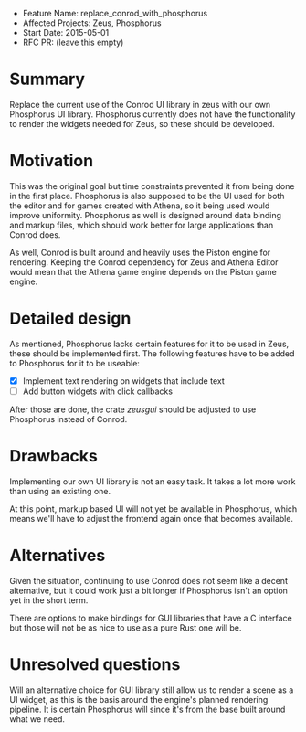 - Feature Name: replace_conrod_with_phosphorus
- Affected Projects: Zeus, Phosphorus
- Start Date: 2015-05-01
- RFC PR: (leave this empty)

# Summary

Replace the current use of the Conrod UI library in zeus with our own Phosphorus UI library. Phosphorus currently does not have the functionality to render the widgets needed for Zeus, so these should be developed.

# Motivation

This was the original goal but time constraints prevented it from being done in the first place. Phosphorus is also supposed to be the UI used for both the editor and for games created with Athena, so it being used would improve uniformity. Phosphorus as well is designed around data binding and markup files, which should work better for large applications than Conrod does.

As well, Conrod is built around and heavily uses the Piston engine for rendering. Keeping the Conrod dependency for Zeus and Athena Editor would mean that the Athena game engine depends on the Piston game engine.

# Detailed design

As mentioned, Phosphorus lacks certain features for it to be used in Zeus, these should be implemented first. The following features have to be added to Phosphorus for it to be useable:

- [x] Implement text rendering on widgets that include text
- [ ] Add button widgets with click callbacks

After those are done, the crate *zeusgui* should be adjusted to use Phosphorus instead of Conrod.

# Drawbacks

Implementing our own UI library is not an easy task. It takes a lot more work than using an existing one.

At this point, markup based UI will not yet be available in Phosphorus, which means we'll have to adjust the frontend again once that becomes available.

# Alternatives

Given the situation, continuing to use Conrod does not seem like a decent alternative, but it could work just a bit longer if Phosphorus isn't an option yet in the short term.

There are options to make bindings for GUI libraries that have a C interface but those will not be as nice to use as a pure Rust one will be.

# Unresolved questions

Will an alternative choice for GUI library still allow us to render a scene as a UI widget, as this is the basis around the engine's planned rendering pipeline. It is certain Phosphorus will since it's from the base built around what we need.
